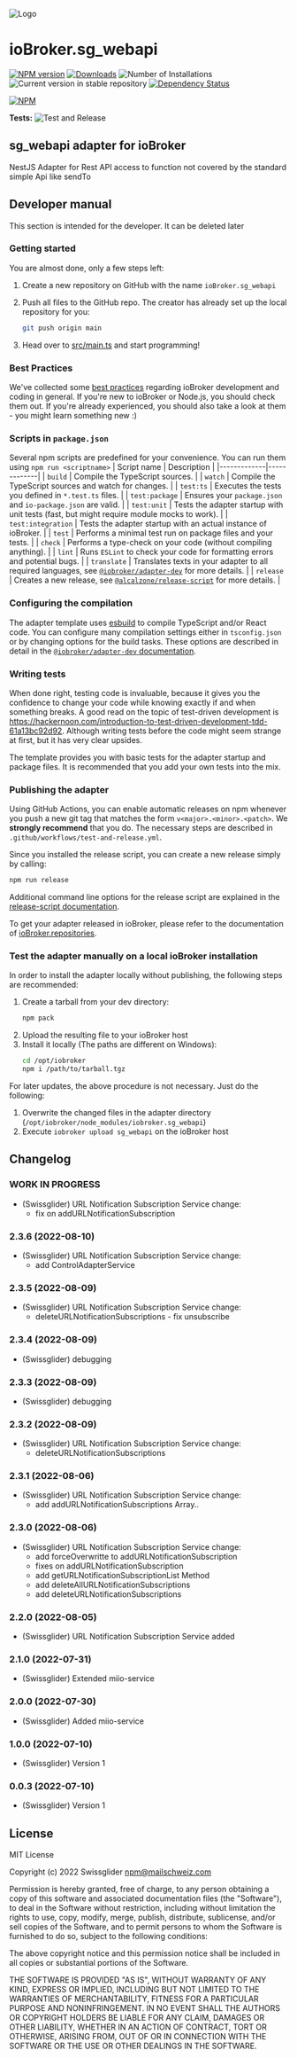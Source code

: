 ![Logo](admin/sg_webapi.png)

# ioBroker.sg_webapi

[![NPM version](https://img.shields.io/npm/v/iobroker.sg_webapi.svg)](https://www.npmjs.com/package/iobroker.sg_webapi)
[![Downloads](https://img.shields.io/npm/dm/iobroker.sg_webapi.svg)](https://www.npmjs.com/package/iobroker.sg_webapi)
![Number of Installations](https://iobroker.live/badges/sg_webapi-installed.svg)
![Current version in stable repository](https://iobroker.live/badges/sg_webapi-stable.svg)
[![Dependency Status](https://img.shields.io/david/swissglider/iobroker.sg_webapi.svg)](https://david-dm.org/swissglider/iobroker.sg_webapi)

[![NPM](https://nodei.co/npm/iobroker.sg_webapi.png?downloads=true)](https://nodei.co/npm/iobroker.sg_webapi/)

**Tests:** ![Test and Release](https://github.com/swissglider/ioBroker.sg_webapi/workflows/Test%20and%20Release/badge.svg)

## sg_webapi adapter for ioBroker

NestJS Adapter for Rest API access to function not covered by the standard simple Api like sendTo

## Developer manual

This section is intended for the developer. It can be deleted later

### Getting started

You are almost done, only a few steps left:

1. Create a new repository on GitHub with the name `ioBroker.sg_webapi`

1. Push all files to the GitHub repo. The creator has already set up the local repository for you:

    ```bash
    git push origin main
    ```

1. Head over to [src/main.ts](src/main.ts) and start programming!

### Best Practices

We've collected some [best practices](https://github.com/ioBroker/ioBroker.repositories#development-and-coding-best-practices) regarding ioBroker development and coding in general. If you're new to ioBroker or Node.js, you should
check them out. If you're already experienced, you should also take a look at them - you might learn something new :)

### Scripts in `package.json`

Several npm scripts are predefined for your convenience. You can run them using `npm run <scriptname>`
| Script name | Description |
|-------------|-------------|
| `build` | Compile the TypeScript sources. |
| `watch` | Compile the TypeScript sources and watch for changes. |
| `test:ts` | Executes the tests you defined in `*.test.ts` files. |
| `test:package` | Ensures your `package.json` and `io-package.json` are valid. |
| `test:unit` | Tests the adapter startup with unit tests (fast, but might require module mocks to work). |
| `test:integration` | Tests the adapter startup with an actual instance of ioBroker. |
| `test` | Performs a minimal test run on package files and your tests. |
| `check` | Performs a type-check on your code (without compiling anything). |
| `lint` | Runs `ESLint` to check your code for formatting errors and potential bugs. |
| `translate` | Translates texts in your adapter to all required languages, see [`@iobroker/adapter-dev`](https://github.com/ioBroker/adapter-dev#manage-translations) for more details. |
| `release` | Creates a new release, see [`@alcalzone/release-script`](https://github.com/AlCalzone/release-script#usage) for more details. |

### Configuring the compilation

The adapter template uses [esbuild](https://esbuild.github.io/) to compile TypeScript and/or React code. You can configure many compilation settings
either in `tsconfig.json` or by changing options for the build tasks. These options are described in detail in the
[`@iobroker/adapter-dev` documentation](https://github.com/ioBroker/adapter-dev#compile-adapter-files).

### Writing tests

When done right, testing code is invaluable, because it gives you the
confidence to change your code while knowing exactly if and when
something breaks. A good read on the topic of test-driven development
is https://hackernoon.com/introduction-to-test-driven-development-tdd-61a13bc92d92.
Although writing tests before the code might seem strange at first, but it has very
clear upsides.

The template provides you with basic tests for the adapter startup and package files.
It is recommended that you add your own tests into the mix.

### Publishing the adapter

Using GitHub Actions, you can enable automatic releases on npm whenever you push a new git tag that matches the form
`v<major>.<minor>.<patch>`. We **strongly recommend** that you do. The necessary steps are described in `.github/workflows/test-and-release.yml`.

Since you installed the release script, you can create a new
release simply by calling:

```bash
npm run release
```

Additional command line options for the release script are explained in the
[release-script documentation](https://github.com/AlCalzone/release-script#command-line).

To get your adapter released in ioBroker, please refer to the documentation
of [ioBroker.repositories](https://github.com/ioBroker/ioBroker.repositories#requirements-for-adapter-to-get-added-to-the-latest-repository).

### Test the adapter manually on a local ioBroker installation

In order to install the adapter locally without publishing, the following steps are recommended:

1. Create a tarball from your dev directory:
    ```bash
    npm pack
    ```
1. Upload the resulting file to your ioBroker host
1. Install it locally (The paths are different on Windows):
    ```bash
    cd /opt/iobroker
    npm i /path/to/tarball.tgz
    ```

For later updates, the above procedure is not necessary. Just do the following:

1. Overwrite the changed files in the adapter directory (`/opt/iobroker/node_modules/iobroker.sg_webapi`)
1. Execute `iobroker upload sg_webapi` on the ioBroker host

## Changelog

<!--
    Placeholder for the next version (at the beginning of the line):
    ### **WORK IN PROGRESS**
-->

### **WORK IN PROGRESS**

-   (Swissglider) URL Notification Subscription Service change:
    -   fix on addURLNotificationSubscription

### 2.3.6 (2022-08-10)

-   (Swissglider) URL Notification Subscription Service change:
    -   add ControlAdapterService

### 2.3.5 (2022-08-09)

-   (Swissglider) URL Notification Subscription Service change:
    -   deleteURLNotificationSubscriptions - fix unsubscribe

### 2.3.4 (2022-08-09)

-   (Swissglider) debugging

### 2.3.3 (2022-08-09)

-   (Swissglider) debugging

### 2.3.2 (2022-08-09)

-   (Swissglider) URL Notification Subscription Service change:
    -   deleteURLNotificationSubscriptions

### 2.3.1 (2022-08-06)

-   (Swissglider) URL Notification Subscription Service change:
    -   add addURLNotificationSubscriptions Array..

### 2.3.0 (2022-08-06)

-   (Swissglider) URL Notification Subscription Service change:
    -   add forceOverwritte to addURLNotificationSubscription
    -   fixes on addURLNotificationSubscription
    -   add getURLNotificationSubscriptionList Method
    -   add deleteAllURLNotificationSubscriptions
    -   add deleteURLNotificationSubscriptions

### 2.2.0 (2022-08-05)

-   (Swissglider) URL Notification Subscription Service added

### 2.1.0 (2022-07-31)

-   (Swissglider) Extended miio-service

### 2.0.0 (2022-07-30)

-   (Swissglider) Added miio-service

### 1.0.0 (2022-07-10)

-   (Swissglider) Version 1

### 0.0.3 (2022-07-10)

-   (Swissglider) Version 1

## License

MIT License

Copyright (c) 2022 Swissglider <npm@mailschweiz.com>

Permission is hereby granted, free of charge, to any person obtaining a copy
of this software and associated documentation files (the "Software"), to deal
in the Software without restriction, including without limitation the rights
to use, copy, modify, merge, publish, distribute, sublicense, and/or sell
copies of the Software, and to permit persons to whom the Software is
furnished to do so, subject to the following conditions:

The above copyright notice and this permission notice shall be included in all
copies or substantial portions of the Software.

THE SOFTWARE IS PROVIDED "AS IS", WITHOUT WARRANTY OF ANY KIND, EXPRESS OR
IMPLIED, INCLUDING BUT NOT LIMITED TO THE WARRANTIES OF MERCHANTABILITY,
FITNESS FOR A PARTICULAR PURPOSE AND NONINFRINGEMENT. IN NO EVENT SHALL THE
AUTHORS OR COPYRIGHT HOLDERS BE LIABLE FOR ANY CLAIM, DAMAGES OR OTHER
LIABILITY, WHETHER IN AN ACTION OF CONTRACT, TORT OR OTHERWISE, ARISING FROM,
OUT OF OR IN CONNECTION WITH THE SOFTWARE OR THE USE OR OTHER DEALINGS IN THE
SOFTWARE.
